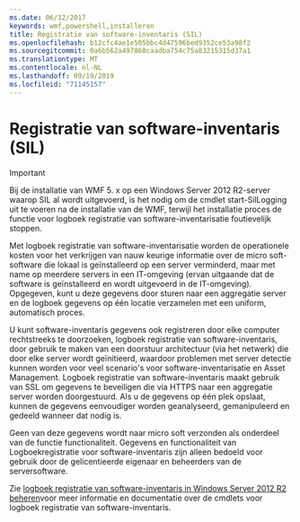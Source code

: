 ```yaml
---
ms.date: 06/12/2017
keywords: wmf,powershell,installeren
title: Registratie van software-inventaris (SIL)
ms.openlocfilehash: b12cfc4ae1e505bbc4d47596bed9352ce53a98f2
ms.sourcegitcommit: 0a6b562a497860caadba754c75a83215315d37a1
ms.translationtype: MT
ms.contentlocale: nl-NL
ms.lasthandoff: 09/19/2019
ms.locfileid: "71145157"
---
```

# <a name="software-inventory-logging-sil"></a>Registratie van software-inventaris (SIL)

> [!IMPORTANT]
> Bij de installatie van WMF 5. x op een Windows Server 2012 R2-server waarop SIL al wordt uitgevoerd, is het nodig om de cmdlet start-SilLogging uit te voeren na de installatie van de WMF, terwijl het installatie proces de functie voor logboek registratie van software-inventarisatie foutievelijk stoppen.

Met logboek registratie van software-inventarisatie worden de operationele kosten voor het verkrijgen van nauw keurige informatie over de micro soft-software die lokaal is geïnstalleerd op een server verminderd, maar met name op meerdere servers in een IT-omgeving (ervan uitgaande dat de software is geïnstalleerd en wordt uitgevoerd in de IT-omgeving). Opgegeven, kunt u deze gegevens door sturen naar een aggregatie server en de logboek gegevens op één locatie verzamelen met een uniform, automatisch proces.

U kunt software-inventaris gegevens ook registreren door elke computer rechtstreeks te doorzoeken, logboek registratie van software-inventaris, door gebruik te maken van een doorstuur architectuur (via het netwerk) die door elke server wordt geïnitieerd, waardoor problemen met server detectie kunnen worden voor veel scenario's voor software-inventarisatie en Asset Management. Logboek registratie van software-inventaris maakt gebruik van SSL om gegevens te beveiligen die via HTTPS naar een aggregatie server worden doorgestuurd. Als u de gegevens op één plek opslaat, kunnen de gegevens eenvoudiger worden geanalyseerd, gemanipuleerd en gedeeld wanneer dat nodig is.

Geen van deze gegevens wordt naar micro soft verzonden als onderdeel van de functie functionaliteit. Gegevens en functionaliteit van Logboekregistratie voor software-inventaris zijn alleen bedoeld voor gebruik door de gelicentieerde eigenaar en beheerders van de serversoftware.

Zie [logboek registratie van software-inventaris in Windows Server 2012 R2 beheren](/previous-versions/windows/it-pro/windows-server-2012-R2-and-2012/dn383584(v=ws.11))voor meer informatie en documentatie over de cmdlets voor logboek registratie van software-inventaris.
